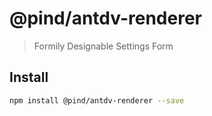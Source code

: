 # @pind/antdv-renderer

> Formily Designable Settings Form

## Install

```bash
npm install @pind/antdv-renderer --save
```
